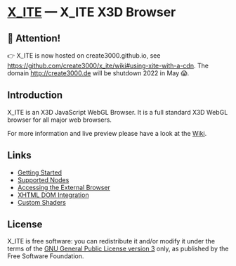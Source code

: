 [X_ITE](https://github.com/create3000/x_ite/wiki) — X_ITE X3D Browser
==================================================

🛑 Attention!
--------------------------------------

👉 X_ITE is now hosted on create3000.github.io, see https://github.com/create3000/x_ite/wiki#using-xite-with-a-cdn. The domain http://create3000.de will be shutdown 2022 in May 😱.

Introduction
--------------------------------------

X_ITE is an X3D JavaScript WebGL Browser. It is a full standard X3D WebGL browser for all major web browsers.

For more information and live preview please have a look at the [Wiki](https://github.com/create3000/x_ite/wiki).

Links
--------------------------------------
* [Getting Started](https://github.com/create3000/x_ite/wiki)
* [Supported Nodes](https://github.com/create3000/x_ite/wiki/Supported-Nodes)
* [Accessing the External Browser](https://github.com/create3000/x_ite/wiki/Accessing-the-External-Browser)
* [XHTML DOM Integration](https://github.com/create3000/x_ite/wiki/XHTML-DOM-Integration)
* [Custom Shaders](https://github.com/create3000/x_ite/wiki/Custom-Shaders)

License
--------------------------------------
X_ITE is free software: you can redistribute it and/or modify it under the terms of
the [GNU General Public License version 3](LICENSE.md) only, as published by the Free Software Foundation.
